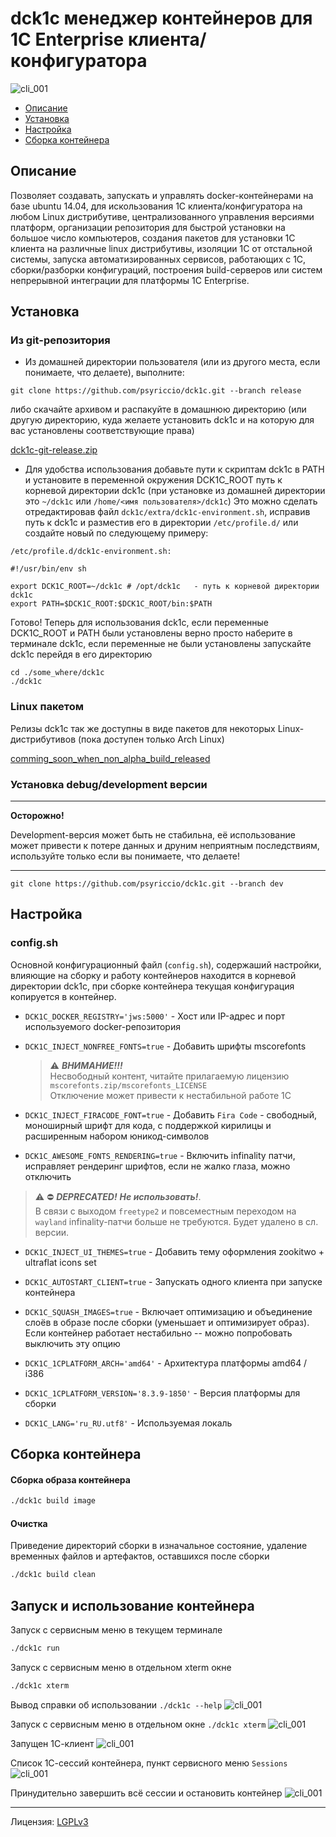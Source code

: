 # dck1c менеджер контейнеров для 1C Enterprise клиента/конфигуратора

![cli_001](./screenshots/cli_00.png)

* [Описание](./#Описание)
* [Установка](./#Установка)
* [Настройка](./#Настройка)
* [Сборка контейнера](./#Сборка-контейнера)

## Описание

Позволяет создавать, запускать и управлять docker-контейнерами на базе ubuntu 14.04,
для искользования 1C клиента/конфигуратора на любом Linux дистрибутиве, централизованного
управления версиями платформ, организации репозитория для быстрой установки на большое число
компьютеров, создания пакетов для установки 1С клиента на различные linux дистрибутивы, изоляции 1C от отстальной системы, запуска автоматизированных сервисов,
работающих с 1C, сборки/разборки конфигураций, построения build-серверов или систем
непрерывной интеграции для платформы 1С Enterprise.

## Установка

### Из git-репозитория

* Из домашней директории пользователя (или из другого места, если понимаете, что делаете), выполните:

`git clone https://github.com/psyriccio/dck1c.git --branch release`

либо скачайте архивом и распакуйте в домашнюю директорию (или другую директорию, куда желаете установить dck1c и на которую для вас установлены соответствующие права)

[dck1c-git-release.zip](https://github.com/psyriccio/dck1c/archive/release.zip)

* Для удобства использования добавьте пути к скриптам dck1c в PATH и установите в
переменной окружения DCK1C_ROOT путь к корневой директории dck1c
(при установке из домашней директории это `~/dck1c` или `/home/<имя пользователя>/dck1c`)
Это можно сделать отредактировав файл `dck1c/extra/dck1c-environment.sh`, исправив путь к dck1c и разместив его в директории `/etc/profile.d/` или создайте новый по следующему примеру:

`/etc/profile.d/dck1c-environment.sh:`
```
#!/usr/bin/env sh

export DCK1C_ROOT=~/dck1c # /opt/dck1c   - путь к корневой директории dck1c
export PATH=$DCK1C_ROOT:$DCK1C_ROOT/bin:$PATH
```

Готово! Теперь для использования dck1c, если переменные DCK1C_ROOT и PATH были установлены верно просто наберите в терминале dck1c, если переменные не были установлены запускайте dck1c перейдя в его директорию

```
cd ./some_where/dck1c
./dck1c
```

### Linux пакетом

Релизы dck1c так же доступны в виде пакетов для некоторых Linux-дистрибутивов
(пока доступен только Arch Linux)

[comming_soon_when_non_alpha_build_released](https://github.com/psyriccio/dck1c/projects)

### Установка debug/development версии
---

__Oсторожно!__

Development-версия может быть не стабильна, её использование может привести к потере данных и друним неприятным последствиям, используйте только если вы понимаете, что делаете!

---

`git clone https://github.com/psyriccio/dck1c.git --branch dev`

## Настройка

### config.sh

Основной конфигурационный файл (`config.sh`), содержаший настройки, влияющие на сборку и работу контейнеров находится в корневой директории dck1c, при сборке контейнера текущая
конфигурация копируется в контейнер.

* `DCK1C_DOCKER_REGISTRY='jws:5000'` - Хост или IP-адрес и порт используемого docker-репозитория


* `DCK1C_INJECT_NONFREE_FONTS=true` - Добавить шрифты mscorefonts
  > :warning: ___ВНИМАНИЕ!!!___ <br>
  Несвободный контент, читайте прилагаемую лицензию `mscorefonts.zip/mscorefonts_LICENSE`
 <br>Отключение может привести к нестабильной работе 1С


* `DCK1C_INJECT_FIRACODE_FONT=true` - Добавить `Fira Code` - свободный, моноширный шрифт для кода,
с поддержкой кирилицы и расширенным набором юникод-символов


* `DCK1C_AWESOME_FONTS_RENDERING=true` - Включить infinality патчи, исправляет рендеринг шрифтов,
если не жалко глаза, можно отключить
 > :warning: :no_entry: ___DEPRECATED!___ ___Не использовать!___.<br>
 В связи с выходом `freetype2` и повсеместным переходом на `wayland` infinality-патчи больше не требуются. Будет удалено в сл. версии.


* `DCK1C_INJECT_UI_THEMES=true` - Добавить тему оформления zookitwo + ultraflat icons set


* `DCK1C_AUTOSTART_CLIENT=true` - Запускать одного клиента при запуске контейнера


* `DCK1C_SQUASH_IMAGES=true` - Включает оптимизацию и объединение слоёв в образе после сборки
(уменьшает и оптимизирует образ). Если контейнер работает нестабильно -- можно попробовать выключить эту опцию


* `DCK1C_1CPLATFORM_ARCH='amd64'` - Архитектура платформы amd64 / i386


* `DCK1C_1CPLATFORM_VERSION='8.3.9-1850'` - Версия платформы для сборки


* `DCK1C_LANG='ru_RU.utf8'` - Используемая локаль

## Сборка контейнера

#### Сборка образа контейнера

```bash
./dck1c build image
```

#### Очистка

Приведение директорий сборки в изначальное состояние, удаление временных файлов и артефактов, оставшихся после сборки

```bash
./dck1c build clean
```

## Запуск и использование контейнера

Запуск с сервисным меню в текущем терминале
```bash
./dck1c run
```

Запуск с сервисным меню в отдельном xterm окне
```bash
./dck1c xterm
```

Вывод справки об использовании `./dck1c --help`
![cli_001](./screenshots/cli_01.png)


Запуск с сервисным меню в отдельном окне `./dck1c xterm`
![cli_001](./screenshots/cli_02.png)

Запущен 1С-клиент
![cli_001](./screenshots/cli_03.png)

Список 1С-сессий контейнера, пункт сервисного меню `Sessions`
![cli_001](./screenshots/cli_04.png)

Принудительно завершить всё сессии и остановить контейнер
![cli_001](./screenshots/cli_05.png)

---

Лицензия: [LGPLv3](./LICENSE.TXT)
